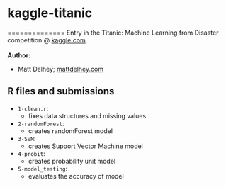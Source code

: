 <h1>kaggle-titanic</h1>
==============
Entry in the Titanic: Machine Learning from Disaster competition @ <a href="http://www.kaggle.com">kaggle.com</a>.
<br />
<br />
<strong>Author:</strong>
<ul>
<li>Matt Delhey; <a href="http://mattdelhey.com">mattdelhey.com</a></li>
</ul>

<h2>R files and submissions</h2>
<ul>
<li><code>1-clean.r</code>: 
  <ul>
  <li>fixes data structures and missing values</li>
  </ul>
<li><code>2-randomForest</code>:
  <ul>
  <li>creates randomForest model</li>
  </ul>
<li><code>3-SVM</code>:
  <ul>
  <li>creates Support Vector Machine model</li>
  </ul>
<li><code>4-probit</code>:
  <ul>
  <li>creates probability unit model</li>
  </ul>
<li><code>5-model_testing</code>: 
  <ul>
  <li>evaluates the accuracy of model</li>
  </ul>
</ul>

